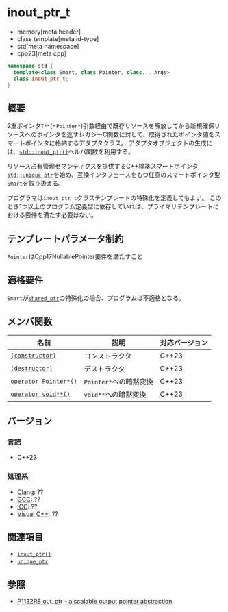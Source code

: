# inout_ptr_t
* memory[meta header]
* class template[meta id-type]
* std[meta namespace]
* cpp23[meta cpp]

```cpp
namespace std {
  template<class Smart, class Pointer, class... Args>
  class inout_ptr_t;
}
```

## 概要
2重ポインタ`T**`(=`Pointer*`)引数経由で既存リソースを解放してから新規確保リソースへのポインタを返すレガシーC関数に対して、取得されたポインタ値をスマートポインタに格納するアダプタクラス。
アダプタオブジェクトの生成には、[`std::inout_ptr()`](inout_ptr.md)ヘルパ関数を利用する。

リソース占有管理セマンティクスを提供するC++標準スマートポインタ[`std::unique_ptr`](unique_ptr.md)を始め、互換インタフェースをもつ任意のスマートポインタ型`Smart`を取り扱える。

プログラマは`inout_ptr_t`クラステンプレートの特殊化を定義してもよい。
このとき1つ以上のプログラム定義型に依存していれば、プライマリテンプレートにおける要件を満たす必要はない。


## テンプレートパラメータ制約
`Pointer`はCpp17NullablePointer要件を満たすこと


## 適格要件
`Smart`が[`shared_ptr`](shared_ptr.md)の特殊化の場合、プログラムは不適格となる。


## メンバ関数

| 名前            | 説明           | 対応バージョン |
|-----------------|----------------|----------------|
| [`(constructor)`](inout_ptr_t/op_constructor.md) | コンストラクタ | C++23 |
| [`(destructor)`](inout_ptr_t/op_destructor.md)   | デストラクタ   | C++23 |
| [`operator Pointer*()`](inout_ptr_t/op_pointer.md) | `Pointer*`への暗黙変換 | C++23 |
| [`operator void**()`](inout_ptr_t/op_voidpp.md) | `void**`への暗黙変換 | C++23 |


## バージョン
### 言語
- C++23

### 処理系
- [Clang](/implementation.md#clang): ??
- [GCC](/implementation.md#gcc): ??
- [ICC](/implementation.md#icc): ??
- [Visual C++](/implementation.md#visual_cpp): ??


## 関連項目
- [`inout_ptr()`](inout_ptr.md)
- [`unique_ptr`](unique_ptr.md)


## 参照
- [P1132R8 out_ptr - a scalable output pointer abstraction](https://www.open-std.org/jtc1/sc22/wg21/docs/papers/2021/p1132r8.html)

